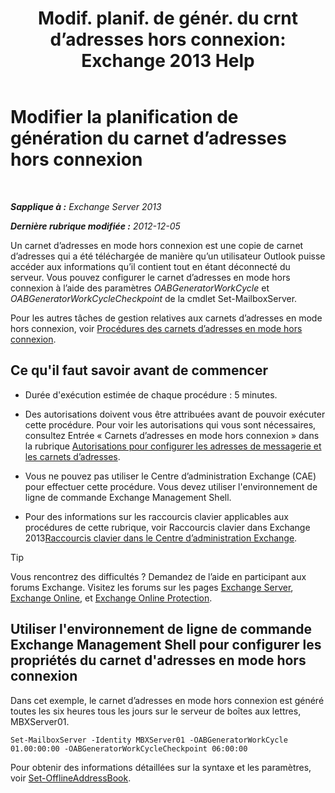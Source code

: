 ﻿---
title: 'Modif. planif. de génér. du crnt d’adresses hors connexion: Exchange 2013 Help'
TOCTitle: Modifier la planification de génération du carnet d’adresses hors connexion
ms:assetid: d2b4d527-311e-442d-9f1f-54fac8371b80
ms:mtpsurl: https://technet.microsoft.com/fr-fr/library/Bb124719(v=EXCHG.150)
ms:contentKeyID: 50479233
ms.date: 05/23/2018
mtps_version: v=EXCHG.150
f1_keywords:
- Microsoft.Exchange.Management.SnapIn.Esm.OrganizationConfiguration.Mailbox.OfflineAddressBookGeneralPage
ms.translationtype: MT
---

# Modifier la planification de génération du carnet d’adresses hors connexion

 

_**Sapplique à :** Exchange Server 2013_

_**Dernière rubrique modifiée :** 2012-12-05_

Un carnet d’adresses en mode hors connexion est une copie de carnet d’adresses qui a été téléchargée de manière qu’un utilisateur Outlook puisse accéder aux informations qu’il contient tout en étant déconnecté du serveur. Vous pouvez configurer le carnet d’adresses en mode hors connexion à l’aide des paramètres *OABGeneratorWorkCycle* et *OABGeneratorWorkCycleCheckpoint* de la cmdlet Set-MailboxServer.

Pour les autres tâches de gestion relatives aux carnets d’adresses en mode hors connexion, voir [Procédures des carnets d’adresses en mode hors connexion](offline-address-book-procedures-exchange-2013-help.md).

## Ce qu'il faut savoir avant de commencer

  - Durée d'exécution estimée de chaque procédure : 5 minutes.

  - Des autorisations doivent vous être attribuées avant de pouvoir exécuter cette procédure. Pour voir les autorisations qui vous sont nécessaires, consultez Entrée « Carnets d’adresses en mode hors connexion » dans la rubrique [Autorisations pour configurer les adresses de messagerie et les carnets d’adresses](email-address-and-address-book-permissions-exchange-2013-help.md).

  - Vous ne pouvez pas utiliser le Centre d’administration Exchange (CAE) pour effectuer cette procédure. Vous devez utiliser l'environnement de ligne de commande Exchange Management Shell.

  - Pour des informations sur les raccourcis clavier applicables aux procédures de cette rubrique, voir Raccourcis clavier dans Exchange 2013[Raccourcis clavier dans le Centre d’administration Exchange](keyboard-shortcuts-in-the-exchange-admin-center-exchange-online-protection-help.md).

> [!TIP]
> Vous rencontrez des difficultés ? Demandez de l’aide en participant aux forums Exchange. Visitez les forums sur les pages <a href="https://go.microsoft.com/fwlink/p/?linkid=60612">Exchange Server</a>, <a href="https://go.microsoft.com/fwlink/p/?linkid=267542">Exchange Online</a>, et <a href="https://go.microsoft.com/fwlink/p/?linkid=285351">Exchange Online Protection</a>.


## Utiliser l'environnement de ligne de commande Exchange Management Shell pour configurer les propriétés du carnet d'adresses en mode hors connexion

Dans cet exemple, le carnet d’adresses en mode hors connexion est généré toutes les six heures tous les jours sur le serveur de boîtes aux lettres, MBXServer01.

    Set-MailboxServer -Identity MBXServer01 -OABGeneratorWorkCycle 01.00:00:00 -OABGeneratorWorkCycleCheckpoint 06:00:00 

Pour obtenir des informations détaillées sur la syntaxe et les paramètres, voir [Set-OfflineAddressBook](https://technet.microsoft.com/fr-fr/library/aa996330\(v=exchg.150\)).

